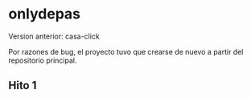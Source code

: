 # onlydepas

Version anterior: casa-click

Por razones de bug, el proyecto tuvo que crearse de nuevo a partir del repositorio principal. 

## Hito 1


